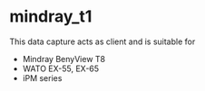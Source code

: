 # mindray_t1
This data capture acts as client and is suitable for 
- Mindray BenyView T8
- WATO EX-55, EX-65
- iPM series
